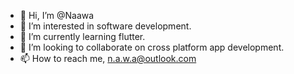 - 👋 Hi, I’m @Naawa
- 👀 I’m interested in software development.
- 🌱 I’m currently learning flutter.
- 💞️ I’m looking to collaborate on cross platform app development.
- 📫 How to reach me, n.a.w.a@outlook.com

<!---
Naawa/Naawa is a ✨ special ✨ repository because its `README.md` (this file) appears on your GitHub profile.
You can click the Preview link to take a look at your changes.
--->
